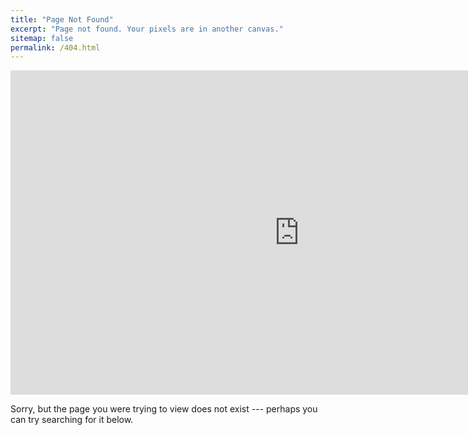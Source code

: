 ```yaml
---
title: "Page Not Found"
excerpt: "Page not found. Your pixels are in another canvas."
sitemap: false
permalink: /404.html
---
```


<iframe width="923" height="519" src="https://www.youtube.com/embed/t3otBjVZzT0" title="Something Went Terribly Wrong" frameborder="0" allow="accelerometer; autoplay; clipboard-write; encrypted-media; gyroscope; picture-in-picture; web-share" allowfullscreen></iframe>

Sorry, but the page you were trying to view does not exist --- perhaps you can try searching for it below.

<script type="text/javascript">
  var GOOG_FIXURL_LANG = 'en';
  var GOOG_FIXURL_SITE = '{{ site.url }}'
</script>
<script type="text/javascript"
  src="//linkhelp.clients.google.com/tbproxy/lh/wm/fixurl.js">
</script>
